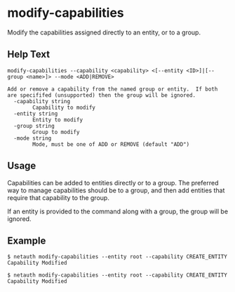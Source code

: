 # modify-capabilities

Modify the capabilities assigned directly to an entity, or to a group.

## Help Text

```
modify-capabilities --capability <capability> <[--entity <ID>]|[--group <name>]> --mode <ADD|REMOVE>

Add or remove a capability from the named group or entity.  If both
are specififed (unsupported) then the group will be ignored.
  -capability string
        Capability to modify
  -entity string
        Entity to modify
  -group string
        Group to modify
  -mode string
        Mode, must be one of ADD or REMOVE (default "ADD")
```

## Usage

Capabilities can be added to entities directly or to a group.  The
preferred way to manage capabilities should be to a group, and then
add entities that require that capability to the group.

If an entity is provided to the command along with a group, the group
will be ignored.

## Example

```shell
$ netauth modify-capabilities --entity root --capability CREATE_ENTITY
Capability Modified

$ netauth modify-capabilities --entity root --capability CREATE_ENTITY
Capability Modified
```
